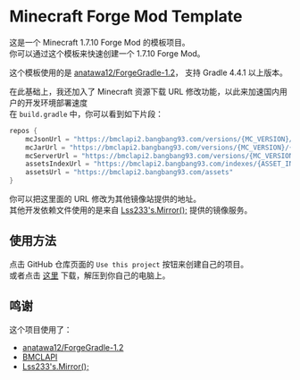 # Minecraft Forge Mod Template
这是一个 Minecraft 1.7.10 Forge Mod 的模板项目。  
你可以通过这个模板来快速创建一个 1.7.10 Forge Mod。  

这个模板使用的是 [anatawa12/ForgeGradle-1.2](https://github.com/anatawa12/ForgeGradle-1.2)， 支持 Gradle 4.4.1 以上版本。
  
在此基础上，我还加入了 Minecraft 资源下载 URL 修改功能，以此来加速国内用户的开发环境部署速度  
在 `build.gradle` 中，你可以看到如下片段：
```groovy
repos {
    mcJsonUrl = "https://bmclapi2.bangbang93.com/versions/{MC_VERSION}/{MC_VERSION}.json"
    mcJarUrl = "https://bmclapi2.bangbang93.com/versions/{MC_VERSION}/{MC_VERSION}.jar";
    mcServerUrl = "https://bmclapi2.bangbang93.com/versions/{MC_VERSION}/minecraft_server.{MC_VERSION}.jar";;
    assetsIndexUrl = "https://bmclapi2.bangbang93.com/indexes/{ASSET_INDEX}.json";
    assetsUrl = "https://bmclapi2.bangbang93.com/assets"
}
```
你可以把这里面的 URL 修改为其他镜像站提供的地址。  
其他开发依赖文件使用的是来自 [Lss233's.Mirror();](https://www.mcbbs.net/thread-800729-1-1.html) 提供的镜像服务。
## 使用方法
点击 GitHub 仓库页面的 `Use this project` 按钮来创建自己的项目。  
或者点击 [这里](https://github.com/lss233/forge-mod-1.7.10/archive/main.zip) 下载，解压到你自己的电脑上。  

## 鸣谢
这个项目使用了：
* [anatawa12/ForgeGradle-1.2](https://github.com/anatawa12/ForgeGradle-1.2)
* [BMCLAPI](https://bmclapidoc.bangbang93.com/)
* [Lss233's.Mirror();](https://www.mcbbs.net/thread-800729-1-1.html)